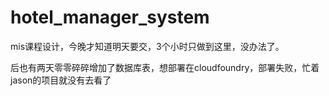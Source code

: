 hotel_manager_system
====================

mis课程设计，今晚才知道明天要交，3个小时只做到这里，没办法了。

后也有两天零零碎碎增加了数据库表，想部署在cloudfoundry，部署失败，忙着jason的项目就没有去看了
